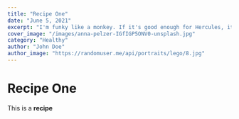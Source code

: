 ```yaml
---
title: "Recipe One"
date: "June 5, 2021"
excerpt: "I'm funky like a monkey. If it's good enough for Hercules, it's good enough for me. Bonesaw is ready! The cream rises to the top! On balance, off balance, doesn't matter."
cover_image: "/images/anna-pelzer-IGfIGP5ONV0-unsplash.jpg"
category: "Healthy"
author: "John Doe"
author_image: "https://randomuser.me/api/portraits/lego/8.jpg"
---
```


# Recipe One

This is a **recipe**
